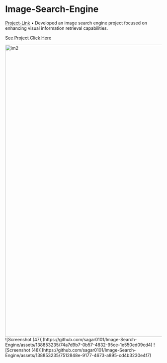 # Image-Search-Engine
[Project-Link](https://sagar0101.github.io/Image-Search-Engine/)
• Developed an image search engine project focused on enhancing visual information retrieval capabilities.


[See Project Click Here](https://github.com/sagar0101/Image-Search-Engine/assets/138853235/07cad956-e3bb-4b9a-be43-77f8350315a2 )

<img width="941" alt="im2" src="https://github.com/sagar0101/Image-Search-Engine/assets/138853235/3d6afca0-9014-4f55-bc8e-b59b0f867372">
![Screenshot (47)](https://github.com/sagar0101/Image-Search-Engine/assets/138853235/74a7d9b7-0b57-4832-95ce-1e550ed09cd4)
![Screenshot (48)](https://github.com/sagar0101/Image-Search-Engine/assets/138853235/7512848e-9177-4673-a895-cd4b3230e4f7)
